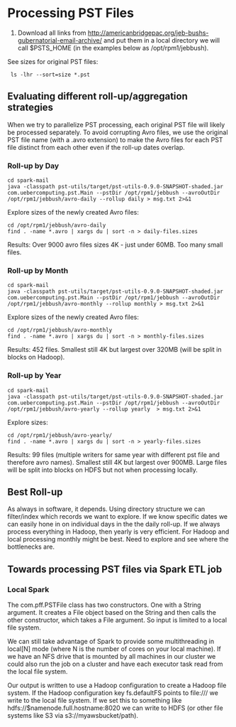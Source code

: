 # Processing PST Files

1. Download all links from http://americanbridgepac.org/jeb-bushs-gubernatorial-email-archive/ and put them in a local directory we will call $PSTS_HOME (in the examples below as /opt/rpm1/jebbush).

See sizes for original PST files:

     ls -lhr --sort=size *.pst


## Evaluating different roll-up/aggregation strategies

When we try to parallelize PST processing, each original PST file will likely be processed separately. To avoid corrupting Avro files, we use the original PST file name (with a .avro extension) to make the Avro files for each PST file distinct from each other even if the roll-up dates overlap.

### Roll-up by Day

```
cd spark-mail
java -classpath pst-utils/target/pst-utils-0.9.0-SNAPSHOT-shaded.jar com.uebercomputing.pst.Main --pstDir /opt/rpm1/jebbush --avroOutDir /opt/rpm1/jebbush/avro-daily --rollup daily > msg.txt 2>&1
```

Explore sizes of the newly created Avro files:

    cd /opt/rpm1/jebbush/avro-daily
    find . -name *.avro | xargs du | sort -n > daily-files.sizes

Results: Over 9000 avro files sizes 4K - just under 60MB. Too many small files.

### Roll-up by Month

```
cd spark-mail
java -classpath pst-utils/target/pst-utils-0.9.0-SNAPSHOT-shaded.jar com.uebercomputing.pst.Main --pstDir /opt/rpm1/jebbush --avroOutDir /opt/rpm1/jebbush/avro-monthly --rollup monthly > msg.txt 2>&1
```

Explore sizes of the newly created Avro files:

    cd /opt/rpm1/jebbush/avro-monthly
    find . -name *.avro | xargs du | sort -n > monthly-files.sizes

Results: 452 files. Smallest still 4K but largest over 320MB (will be split in blocks on Hadoop).

### Roll-up by Year

```
cd spark-mail
java -classpath pst-utils/target/pst-utils-0.9.0-SNAPSHOT-shaded.jar com.uebercomputing.pst.Main --pstDir /opt/rpm1/jebbush --avroOutDir /opt/rpm1/jebbush/avro-yearly --rollup yearly  > msg.txt 2>&1
```

Explore sizes:

    cd /opt/rpm1/jebbush/avro-yearly/
    find . -name *.avro | xargs du | sort -n > yearly-files.sizes

Results: 99 files (multiple writers for same year with different pst file and therefore avro names). Smallest still 4K but largest over 900MB. Large files will be split into blocks on HDFS but not when processing locally.

## Best Roll-up

As always in software, it depends. Using directory structure we can filter/index which records we want to explore. If we know specific dates we can easily hone in on individual days in the the daily roll-up. If we always process everything in Hadoop, then yearly is very efficient. For Hadoop and local processing monthly might be best. Need to explore and see where the bottlenecks are.

## Towards processing PST files via Spark ETL job

### Local Spark
The com.pff.PSTFile class has two constructors. One with a String argument. It creates a File object based on the String and then calls the other constructor, which takes a File argument. So input is limited
to a local file system.

We can still take advantage of Spark to provide some multithreading in local[N] mode (where N is the number of cores on your local machine). If we have an NFS drive that is mounted by all machines in our cluster we could also run the job on a cluster and have each executor task read from the local file system.

Our output is written to use a Hadoop configuration to create a Hadoop file system. If the Hadoop configuration key fs.defaultFS points to file:/// we write to the local file system. If we set this to something like hdfs://$namenode.full.hostname:8020 we can write to HDFS (or other file systems like S3 via s3://myawsbucket/path).

